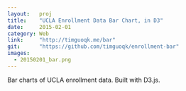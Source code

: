 ```yaml
---
layout:   proj
title:    "UCLA Enrollment Data Bar Chart, in D3"
date:     2015-02-01
category: Web
link:     "http://timguoqk.me/bar"
git:      "https://github.com/timguoqk/enrollment-bar"
images: 
  - 20150201_bar.png
---
```


Bar charts of UCLA enrollment data. Built with D3.js.